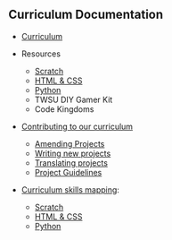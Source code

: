 ## Curriculum Documentation

+ [Curriculum](curriculum.md)


+ Resources
  + [Scratch](scratch.md)
  + [HTML & CSS](html.md)
  + [Python](python.md)
  + TWSU DIY Gamer Kit
  + Code Kingdoms


+ [Contributing to our curriculum](contributing.md)
  + [Amending Projects](amending.md)
  + [Writing new projects](projects.md)
  + [Translating projects](translating.md)
  + [Project Guidelines](project-guidelines.md)


+ [Curriculum skills mapping](mapintro.md):
  + [Scratch](scratch-mapping.md)
  + [HTML & CSS](html-mapping.md)
  + [Python](python-mapping.md)
